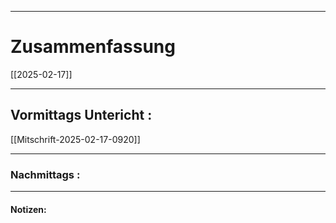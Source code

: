 

___

# Zusammenfassung



[[2025-02-17]]




----

## Vormittags Untericht : 




[[Mitschrift-2025-02-17-0920]]



----

### Nachmittags :







___

#### Notizen: 
